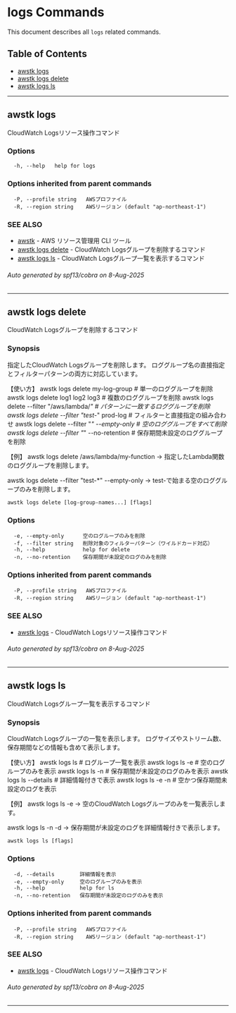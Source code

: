# logs Commands

This document describes all `logs` related commands.

## Table of Contents

- [awstk logs](#awstk-logs)
- [awstk logs delete](#awstk-logs-delete)
- [awstk logs ls](#awstk-logs-ls)

---

## awstk logs

CloudWatch Logsリソース操作コマンド

### Options

```
  -h, --help   help for logs
```

### Options inherited from parent commands

```
  -P, --profile string   AWSプロファイル
  -R, --region string    AWSリージョン (default "ap-northeast-1")
```

### SEE ALSO

* [awstk](README.md)	 - AWS リソース管理用 CLI ツール
* [awstk logs delete](logs.md#awstk-logs-delete)	 - CloudWatch Logsグループを削除するコマンド
* [awstk logs ls](logs.md#awstk-logs-ls)	 - CloudWatch Logsグループ一覧を表示するコマンド

###### Auto generated by spf13/cobra on 8-Aug-2025

---

## awstk logs delete

CloudWatch Logsグループを削除するコマンド

### Synopsis

指定したCloudWatch Logsグループを削除します。
ロググループ名の直接指定とフィルターパターンの両方に対応しています。

【使い方】
  awstk logs delete my-log-group                    # 単一のロググループを削除
  awstk logs delete log1 log2 log3                  # 複数のロググループを削除
  awstk logs delete --filter "/aws/lambda/*"        # パターンに一致するロググループを削除
  awstk logs delete --filter "test-*" prod-log      # フィルターと直接指定の組み合わせ
  awstk logs delete --filter "*" --empty-only       # 空のロググループをすべて削除
  awstk logs delete --filter "*" --no-retention     # 保存期間未設定のロググループを削除

【例】
  awstk logs delete /aws/lambda/my-function
  → 指定したLambda関数のロググループを削除します。
  
  awstk logs delete --filter "test-*" --empty-only
  → test-で始まる空のロググループのみを削除します。

```
awstk logs delete [log-group-names...] [flags]
```

### Options

```
  -e, --empty-only      空のログループのみを削除
  -f, --filter string   削除対象のフィルターパターン（ワイルドカード対応）
  -h, --help            help for delete
  -n, --no-retention    保存期間が未設定のログのみを削除
```

### Options inherited from parent commands

```
  -P, --profile string   AWSプロファイル
  -R, --region string    AWSリージョン (default "ap-northeast-1")
```

### SEE ALSO

* [awstk logs](logs.md)	 - CloudWatch Logsリソース操作コマンド

###### Auto generated by spf13/cobra on 8-Aug-2025

---

## awstk logs ls

CloudWatch Logsグループ一覧を表示するコマンド

### Synopsis

CloudWatch Logsグループの一覧を表示します。
ログサイズやストリーム数、保存期間などの情報も含めて表示します。

【使い方】
  awstk logs ls                    # ログループ一覧を表示
  awstk logs ls -e                 # 空のログループのみを表示
  awstk logs ls -n                 # 保存期間が未設定のログのみを表示
  awstk logs ls --details          # 詳細情報付きで表示
  awstk logs ls -e -n              # 空かつ保存期間未設定のログを表示

【例】
  awstk logs ls -e
  → 空のCloudWatch Logsグループのみを一覧表示します。
  
  awstk logs ls -n -d
  → 保存期間が未設定のログを詳細情報付きで表示します。

```
awstk logs ls [flags]
```

### Options

```
  -d, --details        詳細情報を表示
  -e, --empty-only     空のログループのみを表示
  -h, --help           help for ls
  -n, --no-retention   保存期間が未設定のログのみを表示
```

### Options inherited from parent commands

```
  -P, --profile string   AWSプロファイル
  -R, --region string    AWSリージョン (default "ap-northeast-1")
```

### SEE ALSO

* [awstk logs](logs.md)	 - CloudWatch Logsリソース操作コマンド

###### Auto generated by spf13/cobra on 8-Aug-2025

---

